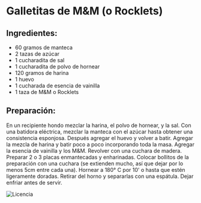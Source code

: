 # Galletitas de M&M (o Rocklets)

## Ingredientes: 

* 60 gramos de manteca
* 2 tazas de azúcar
* 1 cucharadita de sal
* 1 cucharadita de polvo de hornear
* 120 gramos de harina
* 1 huevo
* 1 cucharada de esencia de vainilla
* 1 taza de M&M o Rocklets

## Preparación: 

En un recipiente hondo mezclar la harina, el polvo de hornear, y la sal.
Con una batidora eléctrica, mezclar la manteca con el azúcar hasta obtener
una consistencia esponjosa. Después agregar el huevo y volver a batir.
Agregar la mezcla de harina y batir poco a poco incorporando toda la masa. 
Agregar la esencia de vainilla y los M&M. Revolver con una cuchara de madera.
Preparar 2 o 3 placas enmantecadas y enharinadas. Colocar bollitos de la preparación
con una cuchara (se extienden mucho, así que dejar por lo menos 5cm entre cada una).
Hornear a 180° C por 10' o hasta que estén ligeramente doradas. 
Retirar del horno y separarlas con una espátula. Dejar enfriar antes de servir.

![Licencia](http://es.creativecommons.org/blog/wp-content/uploads/2013/04/by-nc-sa.eu_petit.png "Licencia")
